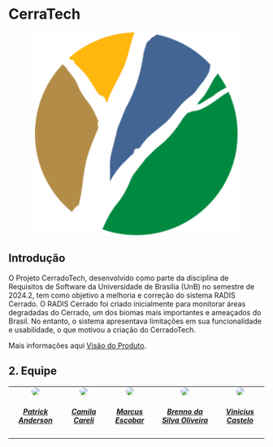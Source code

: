# CerraTech

<center>
<img id= "logo" width="400px" src= "assets/logo.png">
</center>


## Introdução

O Projeto CerradoTech, desenvolvido como parte da disciplina de Requisitos de Software da Universidade de Brasília (UnB) no semestre de 2024.2, tem como objetivo a melhoria e correção do sistema RADIS Cerrado. O RADIS Cerrado foi criado inicialmente para monitorar áreas degradadas do Cerrado, um dos biomas mais importantes e ameaçados do Brasil. No entanto, o sistema apresentava limitações em sua funcionalidade e usabilidade, o que motivou a criação do CerradoTech.

Mais informações aqui [Visão do Produto](./visao.md).

## 2. Equipe

<center>
<table style="margin-left: auto; margin-right: auto;">
    <tr>
        <td align="center">
            <a href="https://github.com/patrickacs">
                <img style="border-radius: 50%;" src="https://avatars.githubusercontent.com/u/72047955?v=4" width="150px;"/>
                <h5 class="text-center">Patrick Anderson </h5>
            </a>
        </td>
        <td align="center">
            <a href="https://github.com/camilascareli">
                <img style="border-radius: 50%;" src="https://avatars.githubusercontent.com/u/168359967?v=4" width="150px;"/>
                <h5 class="text-center">Camila Careli </h5>
            </a>
        </td>
        <td align="center">
            <a href="https://github.com/MarcusEscobar">
                <img style="border-radius: 50%;" src="https://avatars.githubusercontent.com/u/121982996?v=4" width="150px;"/>
                <h5 class="text-center">Marcus Escobar </h5>
            </a>
        </td>
        <td align="center">
            <a href="https://github.com/Brenno-Silva01">
                <img style="border-radius: 50%;" src="https://avatars.githubusercontent.com/u/117456300?v=4" width="150px;"/>
                <h5 class="text-center">Brenno da Silva Oliveira</h5>
            </a>
        </td>
          <td align="center">
            <a href="https://github.com/Vini47">
                <img style="border-radius: 50%;" src="https://avatars.githubusercontent.com/u/79549264?v=4" width="150px;"/>
                <h5 class="text-center">Vinicius Castelo</h5>
            </a>
</table>
</center>
